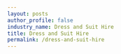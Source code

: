 ```yaml
---
layout: posts 
author_profile: false 
industry_name: Dress and Suit Hire
title: Dress and Suit Hire
permalink: /dress-and-suit-hire
---
```


